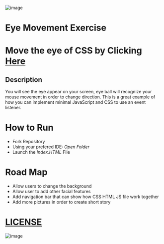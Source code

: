 ![image](https://miro.medium.com/max/1400/1*r-zyoMiHY7aMUdScjX8S2A.png)
# Eye Movement Exercise
# Move the eye of CSS by Clicking [Here](https://cbp2022.github.io/eye-movement/)

## Description
You will see the eye appear on your screen, eye ball will recognize your mouse movement in order to change direction. This is a great example of how you can implement minimal JavaScript and CSS to use an event listener.

# How to Run
- Fork Repository
- Using your prefered IDE: *Open Folder*
- Launch the *Index.HTML* File

# Road Map 
- Allow users to change the background
- Allow user to add other facial features
- Add navigation bar that can show how CSS HTML JS file work together
- Add more pictures in order to create short story

# [LICENSE](https://github.com/CBP2022/eye-movement/blob/master/LICENSE)
![image](https://user-images.githubusercontent.com/92131037/170177175-391f19c9-6e31-473b-90d2-6587fb941b22.png)
